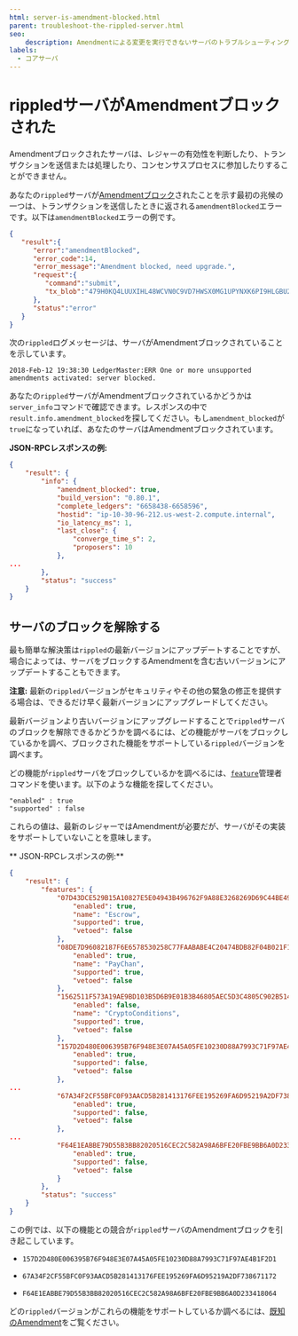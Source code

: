 ```yaml
---
html: server-is-amendment-blocked.html
parent: troubleshoot-the-rippled-server.html
seo:
    description: Amendmentによる変更を実行できないサーバのトラブルシューティング
labels:
  - コアサーバ
---
```

# rippledサーバがAmendmentブロックされた

Amendmentブロックされたサーバは、レジャーの有効性を判断したり、トランザクションを送信または処理したり、コンセンサスプロセスに参加したりすることができません。

あなたの`rippled`サーバが[Amendmentブロック](../../concepts/networks-and-servers/amendments.md#amendmentブロックされたサーバ)されたことを示す最初の兆候の一つは、トランザクションを送信したときに返される`amendmentBlocked`エラーです。以下は`amendmentBlocked`エラーの例です。

```json
{
   "result":{
      "error":"amendmentBlocked",
      "error_code":14,
      "error_message":"Amendment blocked, need upgrade.",
      "request":{
         "command":"submit",
         "tx_blob":"479H0KQ4LUUXIHL48WCVN0C9VD7HWSX0MG1UPYNXK6PI9HLGBU2U10K3HPFJSROFEG5VD749WDPHWSHXXO72BOSY2G8TWUDOJNLRTR9LTT8PSOB9NNZ485EY2RD9D80FLDFRBVMP1RKMELILD7I922D6TBCAZK30CSV6KDEDUMYABE0XB9EH8C4LE98LMU91I9ZV2APETJD4AYFEN0VNMIT1XQ122Y2OOXO45GJ737HHM5XX88RY7CXHVWJ5JJ7NYW6T1EEBW9UE0NLB2497YBP9V1XVAEK8JJYVRVW0L03ZDXFY8BBHP6UBU7ZNR0JU9GJQPNHG0DK86S4LLYDN0BTCF4KWV2J4DEB6DAX4BDLNPT87MM75G70DFE9W0R6HRNWCH0X075WHAXPSH7S3CSNXPPA6PDO6UA1RCCZOVZ99H7968Q37HACMD8EZ8SU81V4KNRXM46N520S4FVZNSJHA"
      },
      "status":"error"
   }
}
```

次の`rippled`ログメッセージは、サーバがAmendmentブロックされていることを示しています。

```
2018-Feb-12 19:38:30 LedgerMaster:ERR One or more unsupported amendments activated: server blocked.
```

あなたの`rippled`サーバがAmendmentブロックされているかどうかは`server_info`コマンドで確認できます。レスポンスの中で`result.info.amendment_blocked`を探してください。もし`amendment_blocked`が`true`になっていれば、あなたのサーバはAmendmentブロックされています。

**JSON-RPCレスポンスの例:**

```json
{
    "result": {
        "info": {
            "amendment_blocked": true,
            "build_version": "0.80.1",
            "complete_ledgers": "6658438-6658596",
            "hostid": "ip-10-30-96-212.us-west-2.compute.internal",
            "io_latency_ms": 1,
            "last_close": {
                "converge_time_s": 2,
                "proposers": 10
            },
...
        },
        "status": "success"
    }
}
```


## サーバのブロックを解除する

最も簡単な解決策は`rippled`の最新バージョンにアップデートすることですが、場合によっては、サーバをブロックするAmendmentを含む古いバージョンにアップデートすることもできます。

**注意:** 最新の`rippled`バージョンがセキュリティやその他の緊急の修正を提供する場合は、できるだけ早く最新バージョンにアップグレードしてください。

最新バージョンより古いバージョンにアップグレードすることで`rippled`サーバのブロックを解除できるかどうかを調べるには、どの機能がサーバをブロックしているかを調べ、ブロックされた機能をサポートしている`rippled`バージョンを調べます。

どの機能が`rippled`サーバをブロックしているかを調べるには、[`feature`](../../references/http-websocket-apis/admin-api-methods/status-and-debugging-methods/feature.md)管理者コマンドを使います。以下のような機能を探してください。

```
"enabled" : true
"supported" : false
```
これらの値は、最新のレジャーではAmendmentが必要だが、サーバがその実装をサポートしていないことを意味します。

** JSON-RPCレスポンスの例:**

```json
{
    "result": {
        "features": {
            "07D43DCE529B15A10827E5E04943B496762F9A88E3268269D69C44BE49E21104": {
                "enabled": true,
                "name": "Escrow",
                "supported": true,
                "vetoed": false
            },
            "08DE7D96082187F6E6578530258C77FAABABE4C20474BDB82F04B021F1A68647": {
                "enabled": true,
                "name": "PayChan",
                "supported": true,
                "vetoed": false
            },
            "1562511F573A19AE9BD103B5D6B9E01B3B46805AEC5D3C4805C902B514399146": {
                "enabled": false,
                "name": "CryptoConditions",
                "supported": true,
                "vetoed": false
            },
            "157D2D480E006395B76F948E3E07A45A05FE10230D88A7993C71F97AE4B1F2D1": {
                "enabled": true,
                "supported": false,
                "vetoed": false
            },
...
            "67A34F2CF55BFC0F93AACD5B281413176FEE195269FA6D95219A2DF738671172": {
                "enabled": true,
                "supported": false,
                "vetoed": false
            },
...
            "F64E1EABBE79D55B3BB82020516CEC2C582A98A6BFE20FBE9BB6A0D233418064": {
                "enabled": true,
                "supported": false,
                "vetoed": false
            }
        },
        "status": "success"
    }
}
```

この例では、以下の機能との競合が`rippled`サーバのAmendmentブロックを引き起こしています。

* `157D2D480E006395B76F948E3E07A45A05FE10230D88A7993C71F97AE4B1F2D1`

* `67A34F2CF55BFC0F93AACD5B281413176FEE195269FA6D95219A2DF738671172`

* `F64E1EABBE79D55B3BB82020516CEC2C582A98A6BFE20FBE9BB6A0D233418064`

どの`rippled`バージョンがこれらの機能をサポートしているか調べるには、[既知のAmendment](/resources/known-amendments.md)をご覧ください。
